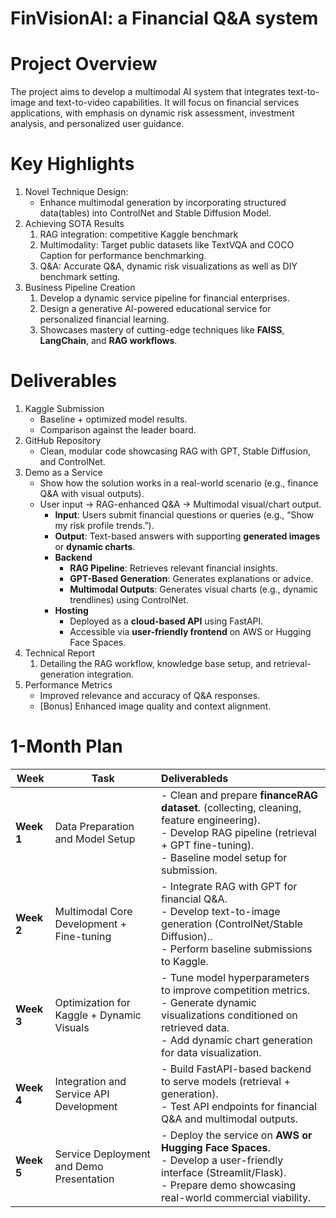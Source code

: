 # FinVisionAI: a Financial Q&A system

# Project Overview

The project aims to develop a multimodal AI system that integrates text-to-image and text-to-video capabilities. It will focus on financial services applications, with emphasis on dynamic risk assessment, investment analysis, and personalized user guidance.

# Key Highlights

1. Novel Technique Design:
   - Enhance multimodal generation by incorporating structured data(tables) into ControlNet and Stable Diffusion Model.
2. Achieving SOTA Results
   1. RAG integration: competitive Kaggle benchmark
   2. Multimodality: Target public datasets like TextVQA and COCO Caption for performance benchmarking.
   3. Q&A: Accurate Q&A, dynamic risk visualizations as well as DIY benchmark setting.
3. Business Pipeline Creation
   1. Develop a dynamic service pipeline for financial enterprises.
   2. Design a generative AI-powered educational service for personalized financial learning.
   3. Showcases mastery of cutting-edge techniques like **FAISS**, **LangChain**, and **RAG workflows**.





# Deliverables

1. Kaggle Submission
   - Baseline + optimized model results.
   - Comparison against the leader board.
2. GitHub Repository
   - Clean, modular code showcasing RAG with GPT, Stable Diffusion, and ControlNet.
3. Demo as a Service
   - Show how the solution works in a real-world scenario (e.g., finance Q&A with visual outputs).
   - User input → RAG-enhanced Q&A → Multimodal visual/chart output.
     - **Input**: Users submit financial questions or queries (e.g., “Show my risk profile trends.”).
     - **Output**: Text-based answers with supporting **generated images** or **dynamic charts**.
     - **Backend**
       - **RAG Pipeline**: Retrieves relevant financial insights.
       - **GPT-Based Generation**: Generates explanations or advice.
       - **Multimodal Outputs**: Generates visual charts (e.g., dynamic trendlines) using ControlNet.
     - **Hosting**
       - Deployed as a **cloud-based API** using FastAPI.
       - Accessible via **user-friendly frontend** on AWS or Hugging Face Spaces.
4. Technical Report
   1. Detailing the RAG workflow, knowledge base setup, and retrieval-generation integration.
5. Performance Metrics
   - Improved relevance and accuracy of Q&A responses.
   - [Bonus] Enhanced image quality and context alignment.



# 1-Month Plan

| Week       | Task                                      | Deliverableds                                                |
| ---------- | ----------------------------------------- | :----------------------------------------------------------- |
| **Week 1** | Data Preparation and Model Setup          | - Clean and prepare **financeRAG dataset**. (collecting, cleaning, feature engineering). <br />- Develop RAG pipeline (retrieval + GPT fine-tuning).<br />- Baseline model setup for submission. |
| **Week 2** | Multimodal Core Development + Fine-tuning | -  Integrate RAG with GPT for financial Q&A. <br />- Develop text-to-image generation (ControlNet/Stable Diffusion).. <br />- Perform baseline submissions to Kaggle. |
| **Week 3** | Optimization for Kaggle + Dynamic Visuals | - Tune model hyperparameters to improve competition metrics. <br />- Generate dynamic visualizations conditioned on retrieved data.<br />- Add dynamic chart generation for data visualization. |
| **Week 4** | Integration and Service API Development   | \- Build FastAPI-based backend to serve models (retrieval + generation).<br/>\- Test API endpoints for financial Q&A and multimodal outputs. |
| **Week 5** | Service Deployment and Demo Presentation  | - Deploy the service on **AWS or Hugging Face Spaces**. <br />- Develop a user-friendly interface (Streamlit/Flask). <br />- Prepare demo showcasing real-world commercial viability. |

